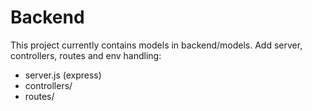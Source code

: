 # Backend

This project currently contains models in backend/models. Add server, controllers, routes and env handling:
- server.js (express)
- controllers/
- routes/
